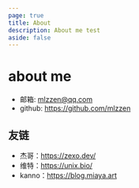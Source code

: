 ```yaml
---
page: true
title: About
description: About me test
aside: false
---
```


# about me

- 邮箱: mlzzen@qq.com
- github: https://github.com/mlzzen

## 友链

- 杰哥：https://zexo.dev/
- 维特：https://unix.bio/
- kanno：https://blog.miaya.art

